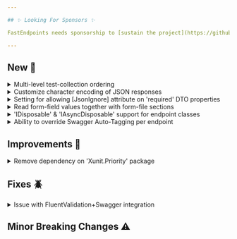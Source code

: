 ```yaml
---

## ✨ Looking For Sponsors ✨

FastEndpoints needs sponsorship to [sustain the project](https://github.com/FastEndpoints/FastEndpoints/issues/449). Please help out if you can.

---
```


[//]: # (<details><summary>title text</summary></details>)

## New 🎉

<details><summary>Multi-level test-collection ordering</summary>

Tests can now be ordered by prioritizing test-collections, test-classes in those collections as well as tests within the classes for fully controlling the order of test execution when test-collections are involved. [See here](https://fast-endpoints.com/docs/integration-unit-testing#ordering-tests-in-collections) for a usage example.

</details>

<details><summary>Customize character encoding of JSON responses</summary>

A new config setting has been added to be able to customize the charset of JSON responses. `utf-8` is used by default. can be set to `null` for disabling the automatic appending of the charset to the `Content-Type` header of responses.

```csharp
app.UseFastEndpoints(c => c.Serializer.CharacterEncoding = "utf-8")
```

</details>

<details><summary>Setting for allowing [JsonIgnore] attribute on 'required' DTO properties</summary>

STJ typically [does not allow](https://github.com/dotnet/runtime/issues/82879) `required` properties to be annotated with `[JsonIgnore]` attribute. The following doesn't work out of the box:

```csharp
public class MyRequest
{
    [JsonIgnore]
    public required string Id { get; init; }
}
```

The following setting is now enabled by default allowing you to annotate `required` properties with `[JsonIgnore]`:

```csharp
app.UseFastEndpoints(c => c.Serializer.EnableJsonIgnoreAttributeOnRequiredProperties = true)
```

It's necessary to decorate `required` properties with `[JsonIgnore]` in situations where the same property is bound from multiple sources.

</details>

<details><summary>Read form-field values together with form-file sections</summary>

A new method has been added to conveniently read regular form-field values when they come in with multi-part form data requests while [buffering is turned off](https://fast-endpoints.com/docs/file-handling#handling-large-file-uploads).

```csharp
await foreach (var sec in FormMultipartSectionsAsync(ct))
{
    //reading the value of a form field
    if (sec.IsFormSection && sec.FormSection.Name == "formFieldName")
    {
        var formFieldValue = await sec.FormSection.GetValueAsync(ct);
    }

    //obtaining the stream of a file
    if (sec.IsFileSection && sec.FileSection.Name == "fileFieldName")
    {
        var fileStream = sec.FileSection.FileStream;
    }
}
```

</details>

<details><summary>'IDisposable' & 'IAsyncDisposable' support for endpoint classes</summary>

You can now implement either 'IDisposable' or 'IAsyncDisposable' interfaces on your Endpoint classes and the correct dispose method will be called once the endpoint completes sending the response.

</details>

<details><summary>Ability to override Swagger Auto-Tagging per endpoint</summary>

Previously you could only choose a single strategy for tagging/grouping endpoints with Swagger. You could either use the path segment based auto-tagging or you could turn it off and manually tag each endpoint by yourself. Now you can have auto-tagging enabled and override the auto-tag value per endpoint when necessary like so:

```csharp
Description(x => x.AutoTagOverride("Overridden Tag Name"))
```

</details>

## Improvements 🚀

<details><summary>Remove dependency on 'Xunit.Priority' package</summary>

The 'Xunit.Priority' package is no longer necessary as we've implemented our own test-case-orderer. If you've been using test ordering with the `[Priority(n)]` attribute, all you need to do is get rid of any `using` statements that refer to `XUnit.Priority`.

</details>

## Fixes 🪲

<details><summary>Issue with FluentValidation+Swagger integration</summary>

When a child validator has no parameterless constructor, the FV+Swagger integration was not able to construct an instance of the child validator causing it to be ignored when generating the Swagger spec. Child validators will now be instantiated via FE's service resolver in the validation schema processor to mitigate this issue.

</details>

## Minor Breaking Changes ⚠️